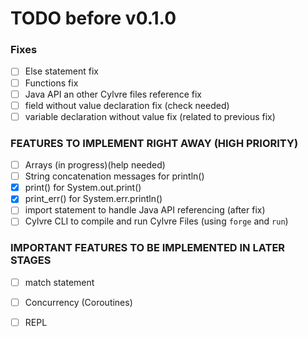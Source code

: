 # TODO before v0.1.0

### Fixes
- [ ] Else statement fix 
- [ ] Functions fix 
- [ ] Java API an other Cylvre files reference fix
- [ ] field without value declaration fix (check needed)	
- [ ] variable declaration without value fix (related to previous fix)

### FEATURES TO IMPLEMENT RIGHT AWAY (HIGH PRIORITY)
- [ ] Arrays (in progress)(help needed)
- [ ] String concatenation messages for println()
- [x] print() for System.out.print()
- [x] print_err() for System.err.println()
- [ ] import statement to handle Java API referencing (after fix) 
- [ ] Cylvre CLI to compile and run Cylvre Files (using `forge` and `run`)

### IMPORTANT FEATURES TO BE IMPLEMENTED IN LATER STAGES
- [ ] match statement
- [ ] Concurrency (Coroutines)
- [ ] REPL

